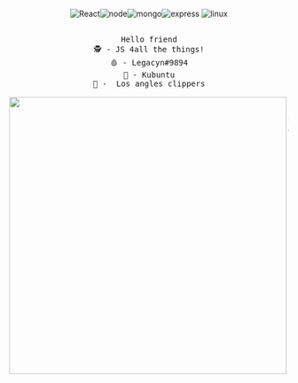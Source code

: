 <div align="center">
    
![React](https://img.shields.io/badge/-React-blue?style=for-the-badge&logo=react&logoColor=white)![node](https://img.shields.io/badge/-NodeJS-yellow?style=for-the-badge&logo=react&logoColor=white)![mongo](https://img.shields.io/badge/-MongoDB-green?style=for-the-badge&logo=mongodb&logoColor=white)![express](https://img.shields.io/badge/-Express-8B89CC?style=for-the-badge&logo=express&logoColor=white) ![linux](https://img.shields.io/badge/-linux-black?style=for-the-badge&logo=linux&logoColor=white)

</div>

<pre align="center">

Hello friend
🕵 - JS 4all the things!
🩸 - Legacyn#9894
🧠 - Kubuntu
🏀 -  Los angles clippers

<img src="https://media.giphy.com/media/1zgzISaYrnMAYRJJEr/giphy.gif" align="left" width="500px">

Nick: Legacyn
Age: 16
Living in: Brazil
Favorite artists: $uicideBoy$

</pre>


<!---
Legacynnn/Legacynnn is a ✨ special ✨ repository because its `README.md` (this file) appears on your GitHub profile.
You can click the Preview link to take a look at your changes.
--->
 
